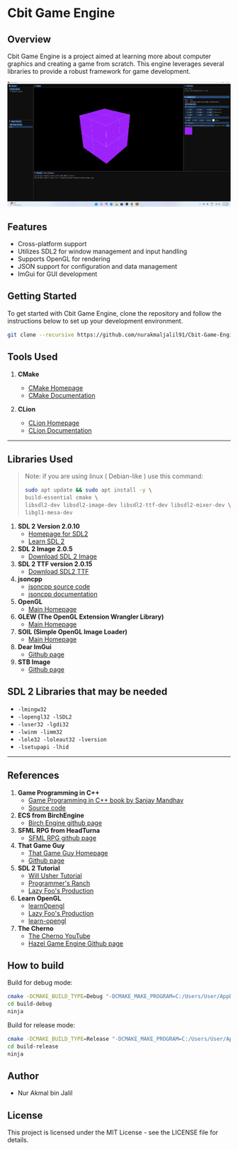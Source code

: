 # Cbit Game Engine

## Overview
Cbit Game Engine is a project aimed at learning more about computer graphics and creating a game from scratch. This engine leverages several libraries to provide a robust framework for game development.

![screenshot](docs/images/screenshot-2025-05-17-233156.png)

## Features
- Cross-platform support
- Utilizes SDL2 for window management and input handling
- Supports OpenGL for rendering
- JSON support for configuration and data management
- ImGui for GUI development

## Getting Started

To get started with Cbit Game Engine, clone the repository and follow the instructions below to set up your development environment.

```bash
git clone --recursive https://github.com/nurakmaljalil91/Cbit-Game-Engine
````

## Tools Used

1. **CMake**
    - [CMake Homepage](https://cmake.org/)
    - [CMake Documentation](https://cmake.org/documentation/)

2. **CLion**
    - [CLion Homepage](https://www.jetbrains.com/clion/)
    - [CLion Documentation](https://www.jetbrains.com/help/clion/quick-start-guide.html)

---

## Libraries Used
> Note: if you are using linux ( Debian-like ) use this command:
> ``` bash
> sudo apt update && sudo apt install -y \
> build-essential cmake \
> libsdl2-dev libsdl2-image-dev libsdl2-ttf-dev libsdl2-mixer-dev \
> libgl1-mesa-dev
> ```

1. **SDL 2 Version 2.0.10**
    - [Homepage for SDL2](https://www.libsdl.org/index.php)
    - [Learn SDL 2](http://wiki.libsdl.org/FrontPage)
2. **SDL 2 Image 2.0.5**
    - [Download SDL 2 Image](https://www.libsdl.org/projects/SDL_image/)
3. **SDL 2 TTF version 2.0.15**
    - [Download SDL2 TTF](https://www.libsdl.org/projects/SDL_ttf/)
4. **jsoncpp**
    - [jsoncpp source code](https://github.com/open-source-parsers/jsoncpp)
    - [jsoncpp documentation](http://open-source-parsers.github.io/jsoncpp-docs/doxygen/index.html)
5. **OpenGL**
    - [Main Homepage](https://www.opengl.org/)
6. **GLEW (The OpenGL Extension Wrangler Library)**
    - [Main Homepage](http://glew.sourceforge.net/)
7. **SOIL (Simple OpenGL Image Loader)**
    - [Main Homepage](https://www.lonesock.net/soil.html)
8. **Dear ImGui**
    - [Github page](https://github.com/ocornut/imgui)
9. **STB Image**
    - [Github page](https://github.com/nothings/stb)

## SDL 2 Libraries that may be needed
- `-lmingw32`
- `-lopengl32 -lSDL2`
- `-luser32 -lgdi32`
- `-lwinm -limm32`
- `-lole32 -loleaut32 -lversion`
- `-lsetupapi -lhid`

---

## References
1. **Game Programming in C++**
    - [Game Programming in C++ book by Sanjay Mandhav](https://www.amazon.com/Game-Programming-Creating-Games-Design/dp/0134597206)
    - [Source code](https://github.com/gameprogcpp/code)
2. **ECS from BirchEngine**
    - [Birch Engine github page](https://github.com/carlbirch/BirchEngine/)
3. **SFML RPG from HeadTurna**
    - [SFML RPG github page](https://github.com/Headturna/SFML_RPG)
4. **That Game Guy**
    - [That Game Guy Homepage](http://thatgamesguy.co.uk/game-engine-dev/)
    - [Github page](https://github.com/thatgamesguy/that_game_engine)
5. **SDL 2 Tutorial**
    - [Will Usher Tutorial](https://www.willusher.io/pages/sdl2/)
    - [Programmer's Ranch](http://www.programmersranch.com/p/sdl2-tutorials.html)
    - [Lazy Foo's Production](https://lazyfoo.net/tutorials/SDL/01_hello_SDL/index.php)
6. **Learn OpenGL**
    - [learnOpengl](https://learnopengl.com/)
    - [Lazy Foo's Production](http://lazyfoo.net/tutorials/OpenGL/index.php)
    - [learn-opengl](http://www.opengl-tutorial.org/)
7. **The Cherno**
    - [The Cherno YouTube](https://www.youtube.com/@TheCherno)
    - [Hazel Game Engine Github page](https://github.com/TheCherno/Hazel)

## How to build

Build for debug mode:

```bash
cmake -DCMAKE_BUILD_TYPE=Debug "-DCMAKE_MAKE_PROGRAM=C:/Users/User/AppData/Local/Programs/CLion Nova/bin/ninja/win/x64/ninja.exe" -G Ninja -S C:\Users\User\Developments\Cbit-Game-Engine -B build-debug
cd build-debug
ninja
```

Build for release mode:

```bash
cmake -DCMAKE_BUILD_TYPE=Release "-DCMAKE_MAKE_PROGRAM=C:/Users/User/AppData/Local/Programs/CLion Nova/bin/ninja/win/x64/ninja.exe" DENABLE_EDITOR:BOOL=OFF -G Ninja -S C:\Users\User\Developments\Cbit-Game-Engine -B build-release
cd build-release
ninja
```
## Author
- Nur Akmal bin Jalil

## License
This project is licensed under the MIT License - see the LICENSE file for details.
